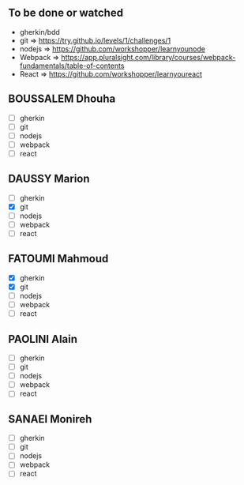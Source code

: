 To be done or watched 
---------------------
- gherkin/bdd
- git => https://try.github.io/levels/1/challenges/1
- nodejs => https://github.com/workshopper/learnyounode
- Webpack => https://app.pluralsight.com/library/courses/webpack-fundamentals/table-of-contents
- React => https://github.com/workshopper/learnyoureact


## BOUSSALEM Dhouha
- [ ] gherkin
- [ ] git
- [ ] nodejs
- [ ] webpack
- [ ] react

## DAUSSY Marion
- [ ] gherkin
- [x] git
- [ ] nodejs
- [ ] webpack
- [ ] react

## FATOUMI Mahmoud
- [x] gherkin
- [x] git
- [ ] nodejs
- [ ] webpack
- [ ] react	

## PAOLINI Alain
- [ ] gherkin
- [ ] git
- [ ] nodejs
- [ ] webpack
- [ ] react

## SANAEI Monireh
- [ ] gherkin
- [ ] git
- [ ] nodejs
- [ ] webpack
- [ ] react
